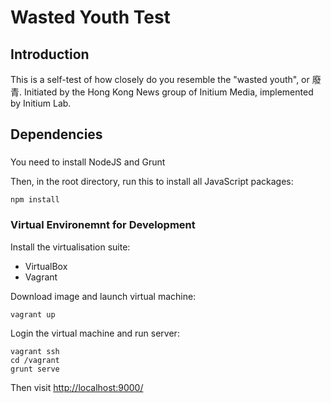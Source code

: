 # Wasted Youth Test

## Introduction
This is a self-test of how closely do you resemble the "wasted youth", or 廢青.
Initiated by the Hong Kong News group of Initium Media, implemented by Initium Lab.

## Dependencies

### 

You need to install NodeJS and Grunt

Then, in the root directory, run this to install all JavaScript packages:
```
npm install
```

### Virtual Environemnt for Development
Install the virtualisation suite:

- VirtualBox
- Vagrant

Download image and launch virtual machine:

```
vagrant up
```

Login the virtual machine and run server:

```
vagrant ssh
cd /vagrant
grunt serve
```

Then visit
<http://localhost:9000/>
